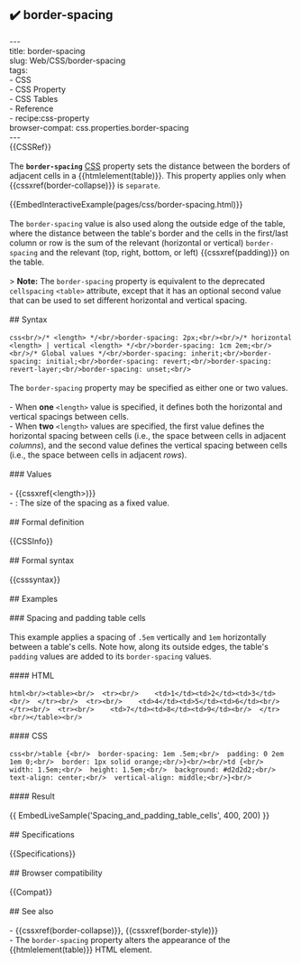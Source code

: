 ## ✔️ border-spacing 
 ---<br/>title: border-spacing<br/>slug: Web/CSS/border-spacing<br/>tags:<br/>  - CSS<br/>  - CSS Property<br/>  - CSS Tables<br/>  - Reference<br/>  - recipe:css-property<br/>browser-compat: css.properties.border-spacing<br/>---<br/>{{CSSRef}}<br/><br/>The **`border-spacing`** [CSS](/en-US/docs/Web/CSS) property sets the distance between the borders of adjacent cells in a {{htmlelement(table)}}. This property applies only when {{cssxref(border-collapse)}} is `separate`.<br/><br/>{{EmbedInteractiveExample(pages/css/border-spacing.html)}}<br/><br/>The `border-spacing` value is also used along the outside edge of the table, where the distance between the table's border and the cells in the first/last column or row is the sum of the relevant (horizontal or vertical) `border-spacing` and the relevant (top, right, bottom, or left) {{cssxref(padding)}} on the table.<br/><br/>> **Note:** The `border-spacing` property is equivalent to the deprecated `cellspacing` `<table>` attribute, except that it has an optional second value that can be used to set different horizontal and vertical spacing.<br/><br/>## Syntax<br/><br/>```css<br/>/* <length> */<br/>border-spacing: 2px;<br/><br/>/* horizontal <length> | vertical <length> */<br/>border-spacing: 1cm 2em;<br/><br/>/* Global values */<br/>border-spacing: inherit;<br/>border-spacing: initial;<br/>border-spacing: revert;<br/>border-spacing: revert-layer;<br/>border-spacing: unset;<br/>```<br/><br/>The `border-spacing` property may be specified as either one or two values.<br/><br/>- When **one** `<length>` value is specified, it defines both the horizontal and vertical spacings between cells.<br/>- When **two** `<length>` values are specified, the first value defines the horizontal spacing between cells (i.e., the space between cells in adjacent _columns_), and the second value defines the vertical spacing between cells (i.e., the space between cells in adjacent _rows_).<br/><br/>### Values<br/><br/>- {{cssxref(&lt;length&gt;)}}<br/>  - : The size of the spacing as a fixed value.<br/><br/>## Formal definition<br/><br/>{{CSSInfo}}<br/><br/>## Formal syntax<br/><br/>{{csssyntax}}<br/><br/>## Examples<br/><br/>### Spacing and padding table cells<br/><br/>This example applies a spacing of `.5em` vertically and `1em` horizontally between a table's cells. Note how, along its outside edges, the table's `padding` values are added to its `border-spacing` values.<br/><br/>#### HTML<br/><br/>```html<br/><table><br/>  <tr><br/>    <td>1</td><td>2</td><td>3</td><br/>  </tr><br/>  <tr><br/>    <td>4</td><td>5</td><td>6</td><br/>  </tr><br/>  <tr><br/>    <td>7</td><td>8</td><td>9</td><br/>  </tr><br/></table><br/>```<br/><br/>#### CSS<br/><br/>```css<br/>table {<br/>  border-spacing: 1em .5em;<br/>  padding: 0 2em 1em 0;<br/>  border: 1px solid orange;<br/>}<br/><br/>td {<br/>  width: 1.5em;<br/>  height: 1.5em;<br/>  background: #d2d2d2;<br/>  text-align: center;<br/>  vertical-align: middle;<br/>}<br/>```<br/><br/>#### Result<br/><br/>{{ EmbedLiveSample('Spacing_and_padding_table_cells', 400, 200) }}<br/><br/>## Specifications<br/><br/>{{Specifications}}<br/><br/>## Browser compatibility<br/><br/>{{Compat}}<br/><br/>## See also<br/><br/>- {{cssxref(border-collapse)}}, {{cssxref(border-style)}}<br/>- The `border-spacing` property alters the appearance of the {{htmlelement(table)}} HTML element.<br/>